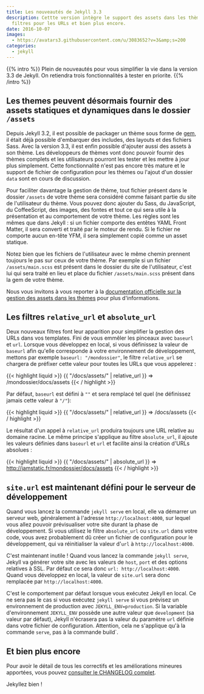 ```yaml
---
title: Les nouveautés de Jekyll 3.3
description: Cettte version intègre le support des assets dans les thèmes, de nouveaux
  filtres pour les URLs et bien plus encore.
date: 2016-10-07
images:
  - https://avatars3.githubusercontent.com/u/3083652?v=3&amp;s=200
categories:
  - jekyll
---
```


{{% intro %}}
Plein de nouveautés pour vous simplifier la vie dans la version 3.3 de Jekyll.
On retiendra trois fonctionnalités à tester en priorite.
{{% /intro %}}

## Les themes peuvent désormais fournir des assets statiques et dynamiques dans le dossier `/assets`

Depuis Jekyll 3.2, il est possible de packager un thème sous forme de
[gem](http://guides.rubygems.org/), il était déjà possible d'embarquer des includes, des layouts et des fichiers Sass. Avec la version 3.3, il est enfin possible d'ajouter aussi des assets à son thème. Les développeurs de thèmes vont donc pouvoir fournir des thèmes complets et les utilisateurs pourront les tester et les mettre à jour plus simplement. Cette fonctionnalité n'est pas encore très mature et le support de fichier de configuration pour les thèmes ou l'ajout d'un dossier `data` sont en cours de discussion.

Pour faciliter davantage la gestion de thème, tout fichier présent dans le dossier
`/assets` de votre thème sera considéré comme faisant partie du site de l'utilisateur du thème. Vous pouvez donc ajouter du Sass, du JavaScript, du CoffeeScript, des images, des fontes et tout ce qui sera utile à la présentation et au comportement de votre thème. Les règles sont les mêmes que dans Jekyll : si un fichier comporte des entêtes YAML Front Matter, il sera converti et traité par le moteur de rendu. Si le fichier ne comporte aucun en-tête YFM, il sera simplement copié comme un asset statique.

Notez bien que les fichiers de l'utilisateur avec le même chemin prennent toujours le pas sur ceux de votre thème. Par exemple si un fichier `/assets/main.scss` est présent dans le dossier du site de l'utilisateur, c'est lui qui sera traité en lieu et place du fichier `/assets/main.scss` présent dans la gem de votre thème.

Nous vous invitons à vous reporter à la [documentation officielle sur la gestion des assets dans les thèmes](https://jekyllrb.com/docs/themes/#assets) pour plus d'informations.

## Les filtres `relative_url` et `absolute_url`

Deux nouveaux filtres font leur apparition pour simplifier la gestion des URLs dans vos templates. Fini de vous emmêler les pinceaux avec `baseurl` et `url`. Lorsque vous développez en local, si vous définissez la valeur de `baseurl` afin qu'elle corresponde à votre environnement de développement, mettons par exemple `baseurl: "/mondossier"`, le filtre `relative_url` se chargera de préfixer cette valeur pour toutes les URLs que vous appelerez :

{{< highlight liquid >}}
{{ "/docs/assets/" | relative_url }} => /mondossier/docs/assets
{{< / highlight >}}

Par défaut, `baseurl` est défini à `""` et sera remplacé tel quel (ne définissez jamais cette valeur à `"/"`):

{{< highlight liquid >}}
{{ "/docs/assets/" | relative_url }} => /docs/assets
{{< / highlight >}}

Le résultat d'un appel à `relative_url` produira toujours une URL relative au domaine racine.
Le même principe s'applique au filtre `absolute_url`, il ajoute les valeurs définies dans `baseurl` et `url` et facilite ainsi la création d'URLs absolues :

{{< highlight liquid >}}
{{ "/docs/assets/" | absolute_url }} => http://jamstatic.fr/mondossier/docs/assets
{{< / highlight >}}

## `site.url` est maintenant défini pour le serveur de développement

Quand vous lancez la commande `jekyll serve` en local, elle va démarrer un serveur web, généralement à l'adresse `http://localhost:4000`, sur lequel vous allez pouvoir prévisualiser votre site durant la phase de développement. Si vous utilisez le filtre `absolute_url` ou `site.url` dans votre code, vous avez probablement dû créer un fichier de configuration pour le développement, qui va réinitialiser la valeur d'`url` à `http://localhost:4000`.

C'est maintenant inutile ! Quand vous lancez la commande `jekyll serve`, Jekyll va générer votre site avec les valeurs de `host`, `port` et des options relatives à SSL. Par défaut ce sera donc
`url: http://localhost:4000`. Quand vous développez en local, la valeur de `site.url` sera donc remplacée par `http://localhost:4000`.

C'est le comportement par défaut lorsque vous exécutez Jekyll en local. Ce ne sera pas le cas si vous exécutez `jekyll serve` si vous prévisez un environnement de production avec `JEKYLL_ENV=production`. Si la variable d'environnement `JEKYLL_ENV` possède une autre valeur que
`development` (sa valeur par défaut), Jekyll n'écrasera pas la valeur du paramètre `url` définie dans votre fichier de configuration. Attention, cela ne s'applique qu'à la commande `serve`, pas à la commande build`.

## Et bien plus encore

Pour avoir le détail de tous les correctifs et les améliorations mineures apportées, vous pouvez [consulter le CHANGELOG complet](https://jekyllrb.com/docs/history/#v3-3-0).

Jekyllez bien !
